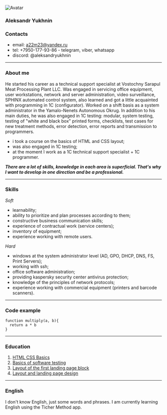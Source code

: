 ![Avatar](https://aleksandryukhnin.github.io/images/avatar.png)

### Aleksandr Yukhnin
### Contacts
* email: a22m23@yandex.ru
* tel: +7950-177-93-86 - telegram, viber, whatsapp
* discord: @aleksandryukhnin

---
### About me
He started his career as a technical support specialist at Vostochny Sarapul Meat Processing Plant LLC. 
Was engaged in servicing office equipment, user workstations, network and server administration, video surveillance, SPHINX automated control system,
also learned and got a little acquainted with programming in 1C (configurator). Worked on a shift basis as a system administrator in the Yamalo-Nenets Autonomous Okrug.
In addition to his main duties, he was also engaged in 1C testing: modular, system testing, testing of "white and black box" printed forms, checklists, test cases for new treatment methods, error detection, error reports and transmission to programmers. 
* i took a course on the basics of HTML and CSS layout;
* was also engaged in 1C testing;
* at the moment I work as a 1C technical support specialist + 1C programmer.

***There are a lot of skills, knowledge in each area is superficial. That's why I want to develop in one direction and be a professional.***

---
### Skills
*Soft*
* learnability;
* ability to prioritize and plan processes according to them;
* constructive business communication skills;
* experience of contractual work (service centers);
* inventory of equipment;
* experience working with remote users.

*Hard*
* windows at the system administrator level (AD, GPO, DHCP, DNS, FS, Print Servers);
* working with ssh;
* office software administration;
* providing kaspersky security center antivirus protection;
* knowledge of the principles of network protocols;
* experience working with commercial equipment (printers and barcode scanners).

---
### Code example
```
function multiply(a, b){
  return a * b
}
```

---
### Education
1. [HTML CSS Basics](https://disk.yandex.ru/i/d_VJZd-MYEX98Q "Course on the basics of html css layout")
2. [Basics of software testing](https://disk.yandex.ru/i/R6IcKm_3A2CdbA "Course on the basics of software testing")
3. [Layout of the first landing page block](https://aleksandryukhnin.github.io/works/gefest/index.html "Gefest")
4. [Layout and landing page design](https://aleksandryukhnin.github.io/works/LPtheatre/index.html "State Theater")

---
### English
I don't know English, just some words and phrases. I am currently learning English using the Ticher Method app.
